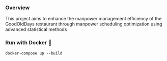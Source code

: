 ### Overview

This project aims to enhance the manpower management efficiency of the GoodOldDays restaurant through manpower scheduling optimization using advanced statistical methods

### Run with Docker 🐳

```
docker-compose up --build
```
